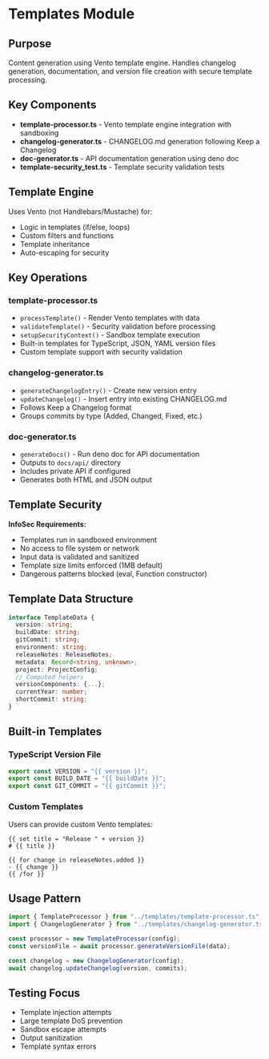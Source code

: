 # Templates Module

## Purpose

Content generation using Vento template engine. Handles changelog generation, documentation, and version file creation
with secure template processing.

## Key Components

- **template-processor.ts** - Vento template engine integration with sandboxing
- **changelog-generator.ts** - CHANGELOG.md generation following Keep a Changelog
- **doc-generator.ts** - API documentation generation using deno doc
- **template-security_test.ts** - Template security validation tests

## Template Engine

Uses Vento (not Handlebars/Mustache) for:

- Logic in templates (if/else, loops)
- Custom filters and functions
- Template inheritance
- Auto-escaping for security

## Key Operations

### template-processor.ts

- `processTemplate()` - Render Vento templates with data
- `validateTemplate()` - Security validation before processing
- `setupSecurityContext()` - Sandbox template execution
- Built-in templates for TypeScript, JSON, YAML version files
- Custom template support with security validation

### changelog-generator.ts

- `generateChangelogEntry()` - Create new version entry
- `updateChangelog()` - Insert entry into existing CHANGELOG.md
- Follows Keep a Changelog format
- Groups commits by type (Added, Changed, Fixed, etc.)

### doc-generator.ts

- `generateDocs()` - Run deno doc for API documentation
- Outputs to `docs/api/` directory
- Includes private API if configured
- Generates both HTML and JSON output

## Template Security

**InfoSec Requirements:**

- Templates run in sandboxed environment
- No access to file system or network
- Input data is validated and sanitized
- Template size limits enforced (1MB default)
- Dangerous patterns blocked (eval, Function constructor)

## Template Data Structure

```typescript
interface TemplateData {
  version: string;
  buildDate: string;
  gitCommit: string;
  environment: string;
  releaseNotes: ReleaseNotes;
  metadata: Record<string, unknown>;
  project: ProjectConfig;
  // Computed helpers
  versionComponents: {...};
  currentYear: number;
  shortCommit: string;
}
```

## Built-in Templates

### TypeScript Version File

```typescript
export const VERSION = "{{ version }}";
export const BUILD_DATE = "{{ buildDate }}";
export const GIT_COMMIT = "{{ gitCommit }}";
```

### Custom Templates

Users can provide custom Vento templates:

```vento
{{ set title = "Release " + version }}
# {{ title }}

{{ for change in releaseNotes.added }}
- {{ change }}
{{ /for }}
```

## Usage Pattern

```typescript
import { TemplateProcessor } from "../templates/template-processor.ts";
import { ChangelogGenerator } from "../templates/changelog-generator.ts";

const processor = new TemplateProcessor(config);
const versionFile = await processor.generateVersionFile(data);

const changelog = new ChangelogGenerator(config);
await changelog.updateChangelog(version, commits);
```

## Testing Focus

- Template injection attempts
- Large template DoS prevention
- Sandbox escape attempts
- Output sanitization
- Template syntax errors
